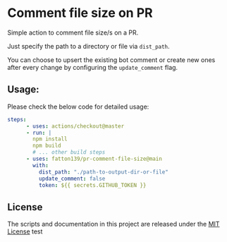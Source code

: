 # Comment file size on PR

Simple action to comment file size/s on a PR.

Just specify the path to a directory or file via `dist_path`.

You can choose to upsert the existing bot comment or create new ones after every change by configuring the `update_comment` flag.

## Usage:

Please check the below code for detailed usage:

```yaml
steps:
      - uses: actions/checkout@master
      - run: |
        npm install
        npm build
        # ... other build steps
      - uses: fatton139/pr-comment-file-size@main
        with:
          dist_path: "./path-to-output-dir-or-file"
          update_comment: false
          token: ${{ secrets.GITHUB_TOKEN }}

```

## License

The scripts and documentation in this project are released under the [MIT License](./LICENSE)
test
